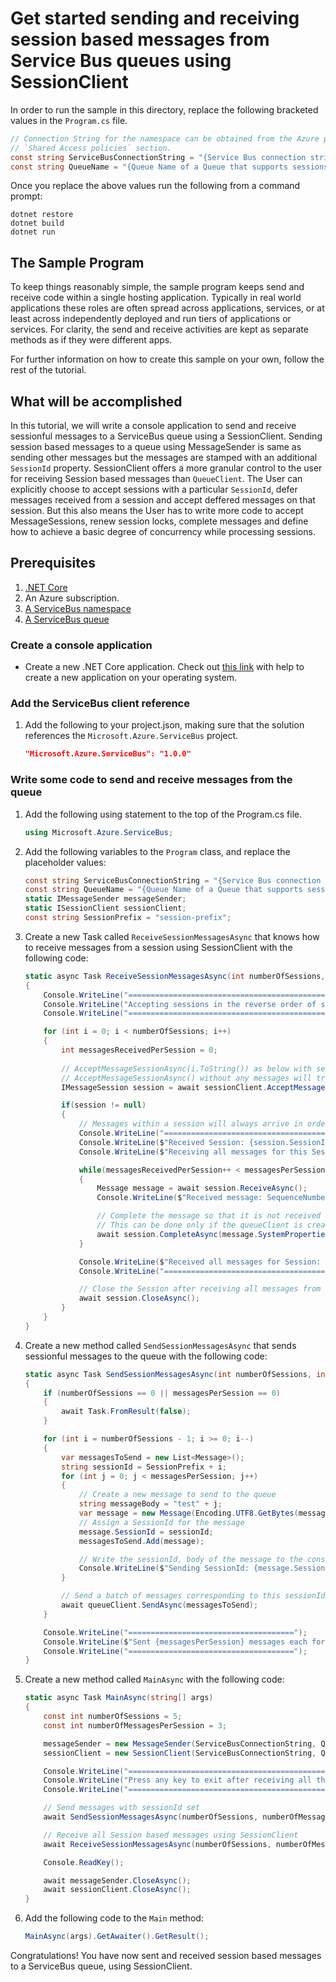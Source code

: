 # Get started sending and receiving session based messages from Service Bus queues using SessionClient

In order to run the sample in this directory, replace the following bracketed values in the `Program.cs` file.

```csharp
// Connection String for the namespace can be obtained from the Azure portal under the 
// `Shared Access policies` section.
const string ServiceBusConnectionString = "{Service Bus connection string}";
const string QueueName = "{Queue Name of a Queue that supports sessions}";
```

Once you replace the above values run the following from a command prompt:
   
```
dotnet restore
dotnet build
dotnet run
```

## The Sample Program
To keep things reasonably simple, the sample program keeps send and receive code within a single hosting application.
Typically in real world applications these roles are often spread across applications, services, or at least across 
independently deployed and run tiers of applications or services. For clarity, the send and receive activities are kept as 
separate methods as if they were different apps.

For further information on how to create this sample on your own, follow the rest of the tutorial.

## What will be accomplished
In this tutorial, we will write a console application to send and receive sessionful messages to a ServiceBus queue using a SessionClient.
Sending session based messages to a queue using MessageSender is same as sending other messages but the messages are stamped with an additional 
`SessionId` property. SessionClient offers a more granular control to the user for receiving Session based messages than `QueueClient`. The User 
can explicitly choose to accept sessions with a particular `SessionId`, defer messages received from a session and accept deffered messages on that session.
But this also means the User has to write more code to accept MessageSessions, renew session locks, complete messages and 
define how to achieve a basic degree of concurrency while processing sessions.

## Prerequisites
1. [.NET Core](https://www.microsoft.com/net/core)
2. An Azure subscription.
3. [A ServiceBus namespace](https://docs.microsoft.com/en-us/azure/service-bus-messaging/service-bus-create-namespace-portal) 
4. [A ServiceBus queue](https://docs.microsoft.com/en-us/azure/service-bus-messaging/service-bus-dotnet-get-started-with-queues#2-create-a-queue-using-the-azure-portal)

### Create a console application

- Create a new .NET Core application. Check out [this link](https://docs.microsoft.com/en-us/dotnet/articles/core/getting-started) with help to create a new application on your operating system.

### Add the ServiceBus client reference

1. Add the following to your project.json, making sure that the solution references the `Microsoft.Azure.ServiceBus` project.

    ```json
    "Microsoft.Azure.ServiceBus": "1.0.0"
    ```

### Write some code to send and receive messages from the queue
1. Add the following using statement to the top of the Program.cs file.
   
    ```csharp
    using Microsoft.Azure.ServiceBus;
    ```

1. Add the following variables to the `Program` class, and replace the placeholder values:
    
    ```csharp
    const string ServiceBusConnectionString = "{Service Bus connection string}";
    const string QueueName = "{Queue Name of a Queue that supports sessions}";
    static IMessageSender messageSender;
    static ISessionClient sessionClient;
	const string SessionPrefix = "session-prefix";
    ```

1. Create a new Task called `ReceiveSessionMessagesAsync` that knows how to receive messages from a session using SessionClient with the following code:

	```csharp
	static async Task ReceiveSessionMessagesAsync(int numberOfSessions, int messagesPerSession)
    {
		Console.WriteLine("===================================================================");
        Console.WriteLine("Accepting sessions in the reverse order of sends for demo purposes");
        Console.WriteLine("===================================================================");

		for (int i = 0; i < numberOfSessions; i++)
		{
			int messagesReceivedPerSession = 0;
			
			// AcceptMessageSessionAsync(i.ToString()) as below with session id as parameter will try to get a session with that sessionId.
            // AcceptMessageSessionAsync() without any messages will try to get any available session with messages associated with that session.
            IMessageSession session = await sessionClient.AcceptMessageSessionAsync(SessionPrefix + i.ToString());

            if(session != null)
            {
				// Messages within a session will always arrive in order.
				Console.WriteLine("=====================================");
				Console.WriteLine($"Received Session: {session.SessionId}");
				Console.WriteLine($"Receiving all messages for this Session");

				while(messagesReceivedPerSession++ < messagesPerSession)
                {
					Message message = await session.ReceiveAsync();
					Console.WriteLine($"Received message: SequenceNumber:{message.SystemProperties.SequenceNumber} Body:{Encoding.UTF8.GetString(message.Body)}");

                    // Complete the message so that it is not received again.
                    // This can be done only if the queueClient is created in ReceiveMode.PeekLock mode (which is default).
                    await session.CompleteAsync(message.SystemProperties.LockToken);
				}

				Console.WriteLine($"Received all messages for Session: {session.SessionId}");
                Console.WriteLine("=====================================");

                // Close the Session after receiving all messages from the session
                await session.CloseAsync();
            }
        }
    }
	```

1. Create a new method called `SendSessionMessagesAsync` that sends sessionful messages to the queue with the following code:

    ```csharp
	static async Task SendSessionMessagesAsync(int numberOfSessions, int messagesPerSession)
    {
        if (numberOfSessions == 0 || messagesPerSession == 0)
        {
			await Task.FromResult(false);
        }

        for (int i = numberOfSessions - 1; i >= 0; i--)
        {
			var messagesToSend = new List<Message>();
            string sessionId = SessionPrefix + i;
            for (int j = 0; j < messagesPerSession; j++)
            {
				// Create a new message to send to the queue
				string messageBody = "test" + j;
                var message = new Message(Encoding.UTF8.GetBytes(messageBody));
                // Assign a SessionId for the message
                message.SessionId = sessionId;
                messagesToSend.Add(message);

				// Write the sessionId, body of the message to the console
                Console.WriteLine($"Sending SessionId: {message.SessionId}, message: {messageBody}");
            }

            // Send a batch of messages corresponding to this sessionId to the queue
            await queueClient.SendAsync(messagesToSend);
        }

		Console.WriteLine("=====================================");
        Console.WriteLine($"Sent {messagesPerSession} messages each for {numberOfSessions} sessions.");
		Console.WriteLine("=====================================");
    }
    ```

1. Create a new method called `MainAsync` with the following code:
   
    ```csharp
    static async Task MainAsync(string[] args)
    {
		const int numberOfSessions = 5;
        const int numberOfMessagesPerSession = 3;

        messageSender = new MessageSender(ServiceBusConnectionString, QueueName);
        sessionClient = new SessionClient(ServiceBusConnectionString, QueueName);

		Console.WriteLine("======================================================");
        Console.WriteLine("Press any key to exit after receiving all the messages.");
        Console.WriteLine("======================================================");

		// Send messages with sessionId set
        await SendSessionMessagesAsync(numberOfSessions, numberOfMessagesPerSession);      

		// Receive all Session based messages using SessionClient
        await ReceiveSessionMessagesAsync(numberOfSessions, numberOfMessagesPerSession);

        Console.ReadKey();

		await messageSender.CloseAsync();
        await sessionClient.CloseAsync();
    }
    ```

1. Add the following code to the `Main` method:
    
    ```csharp
    MainAsync(args).GetAwaiter().GetResult();
    ```

Congratulations! You have now sent and received session based messages to a ServiceBus queue, using SessionClient.
